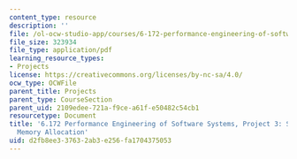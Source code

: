 ```yaml
---
content_type: resource
description: ''
file: /ol-ocw-studio-app/courses/6-172-performance-engineering-of-software-systems-fall-2018/d2fb8ee337632ab3e256fa1704375053_MIT6_172F18_project3.pdf
file_size: 323934
file_type: application/pdf
learning_resource_types:
- Projects
license: https://creativecommons.org/licenses/by-nc-sa/4.0/
ocw_type: OCWFile
parent_title: Projects
parent_type: CourseSection
parent_uid: 2109edee-721a-f9ce-a61f-e50482c54cb1
resourcetype: Document
title: '6.172 Performance Engineering of Software Systems, Project 3: Serial Dynamic
  Memory Allocation'
uid: d2fb8ee3-3763-2ab3-e256-fa1704375053
---
```

